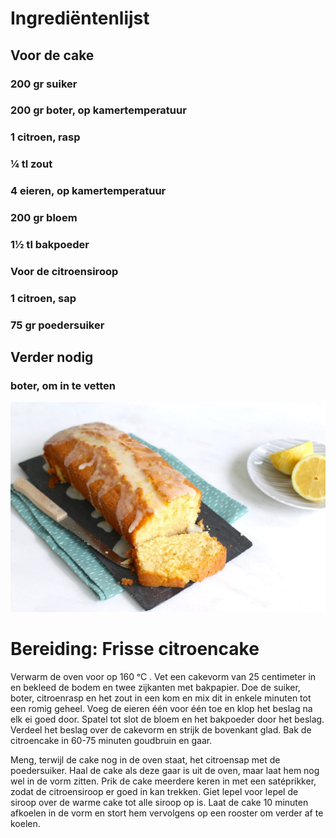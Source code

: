 # Ingrediëntenlijst
## Voor de cake
### 200 gr suiker
### 200 gr boter, op kamertemperatuur
### 1 citroen, rasp
### ¼ tl zout
### 4 eieren, op kamertemperatuur
### 200 gr bloem
### 1½ tl bakpoeder
### Voor de citroensiroop
### 1 citroen, sap
### 75 gr poedersuiker
## Verder nodig
### boter, om in te vetten

![cake](cake.jpg)

# Bereiding: Frisse citroencake
Verwarm de oven voor op 160 ᵒC . Vet een cakevorm van 25 centimeter in en bekleed de bodem en twee zijkanten met bakpapier. Doe de suiker, boter, citroenrasp en het zout in een kom en mix dit in enkele minuten tot een romig geheel. Voeg de eieren één voor één toe en klop het beslag na elk ei goed door. Spatel tot slot de bloem en het bakpoeder door het beslag. Verdeel het beslag over de cakevorm en strijk de bovenkant glad. Bak de citroencake in 60-75 minuten goudbruin en gaar.

Meng, terwijl de cake nog in de oven staat, het citroensap met de poedersuiker. Haal de cake als deze gaar is uit de oven, maar laat hem nog wel in de vorm zitten. Prik de cake meerdere keren in met een satéprikker, zodat de citroensiroop er goed in kan trekken. Giet lepel voor lepel de siroop over de warme cake tot alle siroop op is. Laat de cake 10 minuten afkoelen in de vorm en stort hem vervolgens op een rooster om verder af te koelen.